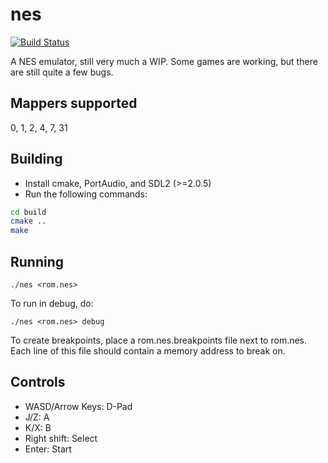 # nes

[![Build Status](https://travis-ci.org/Dillonb/nes.svg?branch=master)](https://travis-ci.org/Dillonb/nes)

A NES emulator, still very much a WIP. Some games are working, but there are still quite a few bugs.

## Mappers supported

0, 1, 2, 4, 7, 31

## Building

* Install cmake, PortAudio, and SDL2 (>=2.0.5)
* Run the following commands:

```bash
cd build
cmake ..
make
```

## Running

    ./nes <rom.nes>

To run in debug, do:

    ./nes <rom.nes> debug

To create breakpoints, place a rom.nes.breakpoints file next to rom.nes. Each line of this file should contain a memory address to break on.

## Controls

* WASD/Arrow Keys: D-Pad
* J/Z: A
* K/X: B
* Right shift: Select
* Enter: Start
